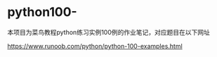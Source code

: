 # python100-
本项目为菜鸟教程python练习实例100例的作业笔记，对应题目在以下网址

https://www.runoob.com/python/python-100-examples.html
